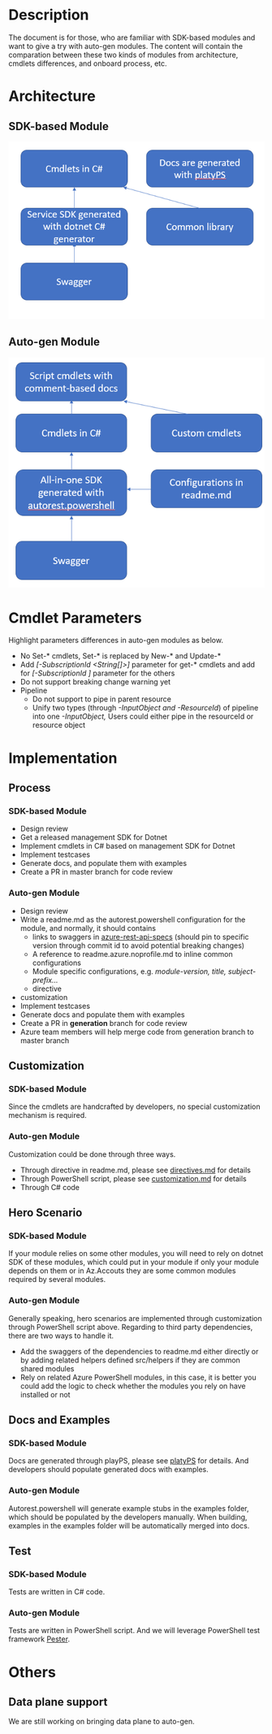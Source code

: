 # Description

The document is for those, who are familiar with SDK-based modules and want to give a try with auto-gen modules. The content will contain the comparation between these two kinds of modules from architecture, cmdlets differences, and onboard process, etc.

# Architecture

## SDK-based Module
![image](images/sdkbased.PNG)

## Auto-gen Module
![image](images/autogen.PNG)

# Cmdlet Parameters

Highlight parameters differences in auto-gen modules as below.

- No Set-* cmdlets, Set-* is replaced by New-* and Update-*
- Add *[-SubscriptionId <String[]>]* parameter for get-* cmdlets and add for *[-SubscriptionId <String>]* parameter for the others
- Do not support breaking change warning yet
- Pipeline
    - Do not support to pipe in parent resource
    - Unify two types (through *-InputObject and -ResourceId*) of pipeline into one *-InputObject,* Users could either pipe in the resourceId or resource object
# Implementation

## Process

### SDK-based Module

- Design review
- Get a released management SDK for Dotnet
- Implement cmdlets in C# based on management SDK for Dotnet
- Implement testcases
- Generate docs, and populate them with examples
- Create a PR in master branch for code review

### Auto-gen Module

- Design review
- Write a readme.md as the autorest.powershell configuration for the module, and normally, it should contains
    - links to swaggers in [azure-rest-api-specs](https://github.com/Azure/azure-rest-api-specs) (should pin to specific version through commit id to avoid potential breaking changes)
    - A reference to readme.azure.noprofile.md to inline common configurations
    - Module specific configurations, e.g. *module-version, title, subject-prefix...*
    - directive
- customization
- Implement testcases
- Generate docs and populate them with examples
- Create a PR in **generation** branch for code review
- Azure team members will help merge code from generation branch to master branch

## Customization

### SDK-based Module

Since the cmdlets are handcrafted by developers, no special customization mechanism is required.

### Auto-gen Module

Customization could be done through three ways.

- Through directive in readme.md, please see [directives.md](https://github.com/Azure/autorest.powershell/blob/master/docs/directives.md) for details
- Through PowerShell script, please see [customization.md](https://github.com/Azure/autorest.powershell/blob/master/docs/customization.md) for details
- Through C# code

## Hero Scenario

### SDK-based Module

If your module relies on some other modules, you will need to rely on dotnet SDK of these modules, which could put in your module if only your module depends on them or in Az.Accouts they are some common modules required by several modules. 

### Auto-gen Module

Generally speaking, hero scenarios are implemented through customization through PowerShell script above. Regarding to third party dependencies, there are two ways to handle it.

- Add the swaggers of the dependencies to readme.md either directly or by adding related helpers defined src/helpers if they are common shared modules
- Rely on related Azure PowerShell modules, in this case, it is better you could add the logic to check whether the modules you rely on have installed or not

## Docs and Examples

### SDK-based Module

Docs are generated through playPS, please see [platyPS](https://github.com/Azure/azure-powershell/blob/master/documentation/development-docs/help-generation.md#Installing-platyPS) for details. And developers should populate generated docs with examples.

### Auto-gen Module

Autorest.powershell will generate example stubs in the examples folder, which should be populated by the developers manually. When building, examples in the examples folder will be automatically merged into docs. 

## Test

### SDK-based Module

Tests are written in C# code.

### Auto-gen Module

Tests are written in PowerShell script. And we will leverage PowerShell test framework [Pester](https://github.com/pester/Pester).

# Others

## Data plane support

We are still working on bringing data plane to auto-gen.